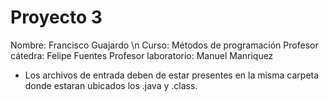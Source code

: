 # Proyecto 3 

Nombre: Francisco Guajardo \n
Curso: Métodos de programación
Profesor cátedra: Felipe Fuentes
Profesor laboratorio: Manuel Manriquez

- Los archivos de entrada deben de estar presentes en la misma carpeta donde estaran ubicados los .java y .class.

